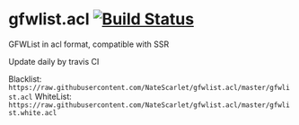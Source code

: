 # gfwlist.acl [![Build Status](https://travis-ci.org/NateScarlet/gfwlist.acl.svg?branch=master)](https://travis-ci.org/NateScarlet/gfwlist.acl)

GFWList in acl format, compatible with SSR

Update daily by travis CI

Blacklist: `https://raw.githubusercontent.com/NateScarlet/gfwlist.acl/master/gfwlist.acl`
WhiteList: `https://raw.githubusercontent.com/NateScarlet/gfwlist.acl/master/gfwlist.white.acl`
